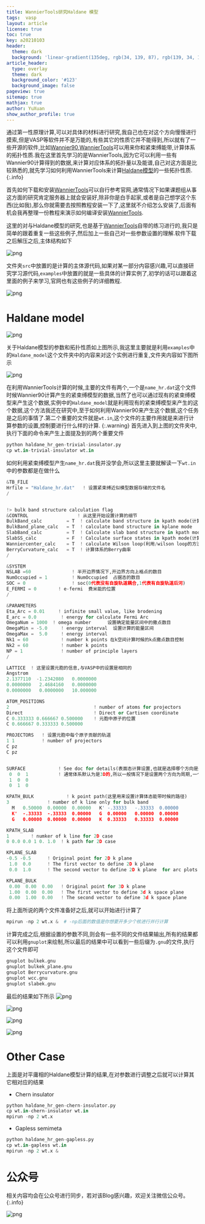 ```yaml
---
title: WannierTools研究Haldane 模型
tags:  vasp
layout: article
license: true
toc: true
key: a20210103
header:
  theme: dark
  background: 'linear-gradient(135deg, rgb(34, 139, 87), rgb(139, 34, 139))'
article_header:
  type: overlay
  theme: dark
  background_color: '#123'
  background_image: false
pageview: true
sitemap: true
mathjax: true
author: YuXuan
show_author_profile: true
---
```

通过第一性原理计算,可以对具体的材料进行研究,我自己也在对这个方向慢慢进行摸索,但是VASP等软件并不是万能的,有些其它的性质它并不能得到,所以就有了一些开源的软件,比如[Wannier90](http://www.wannier.org/),[WannierTools](https://www.wanniertools.org/)可以用来你和紧束缚能带,计算体系的拓扑性质.我在这里首先学习的是WannierTools,因为它可以利用一些有Wannier90计算得到的数据,来计算对应体系的拓扑量以及能谱,自己对这方面是比较熟悉的,就先学习如何利用WannierTools来计算[Haldane模型](https://topocondmat.org/w4_haldane/haldane_model.html)的一些拓扑性质.
{:.info}
<!--more-->
首先如何下载和安装[WannierTools](https://www.wanniertools.org/)可以自行参考官网,通常情况下如果课题组从事这方面的研究肯定服务器上就会安装好,除非你是白手起家,或者是自己想学这个东西(比如我),那么你就需要去按照教程安装一下了,这里就不介绍怎么安装了,后面有机会我再整理一份教程来演示如何编译安装[WannierTools](https://www.wanniertools.org/).

这里的对与Haldane模型的研究,也是基于[WannierTools](https://www.wanniertools.org/)自带的练习进行的,我只是简单的跟着重复一些这些例子,然后加上一些自己对一些参数设置的理解.软件下载之后解压之后,主体结构如下

![png](/assets/images/wannierTools/f1.png)

文件夹`src`中放置的是计算的主体源代码,如果对某一部分内容感兴趣,可以直接研究学习源代码,`examples`中放置的就是一些具体的计算实例了,初学的话可以跟着这里面的例子来学习,官网也有这些例子的详细教程.

![png](/assets/images/wannierTools/f2.png)

# Haldane model

![png](/assets/images/wannierTools/Haldane1.png)

关于Haldane模型的参数和拓扑性质如上图所示,我这里主要就是利用`examples`中的`Haldane_model`这个文件夹中的内容来对这个实例进行重复,文件夹内容如下图所示

![png](/assets/images/wannierTools/f3.png)

在利用WannierTools计算的时候,主要的文件有两个,一个是`name_hr.dat`这个文件时候Wannier90计算产生的紧束缚模型的数据,当然了也可以通过现有的紧束缚模型来产生这个数据,实例中的`Haldane_model`就是利用现有的紧束缚模型来产生的这个数据,这个方法我还在研究中,至于如何利用Wannier90来产生这个数据,这个任务是之后的事情了.第二个重要的文件就是`wt.in`,这个文件的主要作用就是来进行计算参数的设置,控制要进行什么样的计算.
{:.warning}
首先进入到上图的文件夹中,执行下面的命令来产生上面提及到的两个重要文件
```python
python haldane_hr_gen-trivial-insulator.py
cp wt.in-trivial-insulator wt.in
```
如何利用紧束缚模型产生`name_hr.dat`我并没学会,所以这里主要就解读一下`wt.in`中的参数都是在做什么
```python
&TB_FILE
Hrfile = "Haldane_hr.dat"   ! 设置紧束缚近似模型数据存储的文件名
/


!> bulk band structure calculation flag
&CONTROL                  ! 从这里开始设置计算的细节
BulkBand_calc         = T  ! calculate band structure in kpath mode(计算体态能带)
BulkBand_plane_calc   = T  ! calculate band structure in kplane mode
SlabBand_calc         = T  ! Calculate slab band structure in kpath mode(半开边界的能带计算)
SlabSS_calc           = F  ! Calculate surface states in kpath mode(计算表面态,也就是计算表面的谱函数)
Wanniercenter_calc    = T  ! calculate Wilson loop(利用/wilson loop的方法计算体系Wannier Center的演化,可用来研究拓扑不变量)
BerryCurvature_calc   = T  ! 计算体系的Berry曲率
/

&SYSTEM
NSLAB =60               ! 半开边界情况下,开边界方向上格点的数目
NumOccupied = 1         ! NumOccupied  占据态的数目
SOC = 0                 ! soc(0代表没有自旋轨道耦合,1代表有自旋轨道后河)
E_FERMI = 0        ! e-fermi  费米能的位置
/

&PARAMETERS
Eta_Arc = 0.01     ! infinite small value, like brodening 
E_arc = 0.0         ! energy for calculate Fermi Arc
OmegaNum = 1000  ! omega number      设置确定能量区间中的撒点数目
OmegaMin = -5.0     ! energy interval  设置计算的能量区间
OmegaMax =  5.0     ! energy interval
Nk1 = 60            ! number k points 在k空间计算时候的k点撒点数目控制
Nk2 = 60            ! number k points 
NP = 1              ! number of principle layers
/

LATTICE  ! 这里设置元胞的信息,与VASP中的设置是相同的
Angstrom
2.1377110  -1.2342080   0.0000000
0.0000000   2.4684160   0.0000000
0.0000000   0.0000000   10.000000

ATOM_POSITIONS
2                               ! number of atoms for projectors
Direct                          ! Direct or Cartisen coordinate
C 0.333333 0.666667 0.500000    ! 元胞中原子的位置
C 0.666667 0.333333 0.500000 

PROJECTORS   ! 设置元胞中每个原子贡献的轨道
1 1          ! number of projectors
C pz
C pz


SURFACE            ! See doc for details(表面态计算设置,也就是选择哪个方向是开边界,哪个方向是周期的)
 0  0  1           ! 通常体系默认为是3D的,所以一般情况下是设置两个方向为周期,一个方向为开边界来计算能带
 1  0  0
 0  1  0

KPATH_BULK            ! k point path(这里用来设置计算体态能带时候的路径)
3              ! number of k line only for bulk band
  M   0.50000  0.00000  0.00000   K' -.33333   -.33333  0.00000
  K'  -.33333  -.33333  0.00000   G  0.00000   0.00000  0.00000
  G   0.00000  0.00000  0.00000   K  0.33333   0.33333  0.00000

KPATH_SLAB
1        ! numker of k line for 2D case
0 0.0 0.0 1 0. 1.0  ! k path for 2D case

KPLANE_SLAB
-0.5 -0.5      ! Original point for 2D k plane
 1.0  0.0      ! The first vector to define 2D k plane 
 0.0  1.0      ! The second vector to define 2D k plane  for arc plots

KPLANE_BULK
 0.00  0.00  0.00   ! Original point for 3D k plane 
 1.00  0.00  0.00   ! The first vector to define 3d k space plane
 0.00  1.00  0.00   ! The second vector to define 3d k space plane
```
将上面所说的两个文件准备好之后,就可以开始进行计算了
```python
mpirun -np 2 wt.x &  # -np后面的数值是你想要开多少个核进行并行计算
```
计算完成之后,根据设置的参数不同,则会有一些不同的文件结果输出,所有的结果都可以利用`gnuplot`来绘制,所以最后的结果中可以看到一些后缀为`.gnu`的文件,执行这个文件即可
```python
gnuplot bulkek.gnu
gnuplot bulkek_plane.gnu
gnuplot Berrycurvature.gnu
gnuplot wcc.gnu
gnuplot slabek.gnu
```
最后的结果如下所示
![png](/assets/images/wannierTools/ha2.png)

![png](/assets/images/wannierTools/ha3.png)

![png](/assets/images/wannierTools/ha4.png)

![png](/assets/images/wannierTools/ha5.png)

# Other Case
上面是对平庸相的Haldane模型计算的结果,在对参数进行调整之后就可以计算其它相对应的结果
- Chern insulator
```python
python haldane_hr_gen-chern-insulator.py
cp wt.in-chern-insulator wt.in
mpirun -np 2 wt.x 
```

- Gapless semimeta
```python
python haldane_hr_gen-gapless.py
cp wt.in-gapless wt.in
mpirun -np 2 wt.x &
```

# 公众号
相关内容均会在公众号进行同步，若对该Blog感兴趣，欢迎关注微信公众号。
{:.info}

![png](/assets/images/qrcode.jpg)